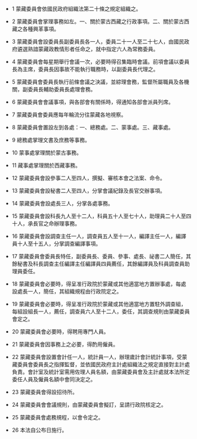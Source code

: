 * 1 蒙藏委員會依國民政府組織法第二十條之規定組織之。

* 2 蒙藏委員會掌理事務如左。一、關於蒙古西藏之行政事項。二、關於蒙古西藏之各種興革事項。

* 3 蒙藏委員會設委員長副委員長各一人，委員二十一人至二十七人，由國民政府遴選熟諳蒙藏政教情形者任命之，就中指定六人為常務委員。

* 4 蒙藏委員會每星期舉行會議一次，必要時得召集臨時會議。前項會議以委員長為主席，委員長因事故不能執行職務時，以副委員長代理之。

* 5 蒙藏委員會委員長執行前條會議之決議，並綜理會務，監督所屬職員及各機關，副委員長輔助委員長處理會務。

* 6 蒙藏委員會會議事項，與各部會有關係時，得通知各部會派員列席。

* 7 蒙藏委員會委員應每年輪流分往蒙藏各地視察。

* 8 蒙藏委員會置設左到各處：一、總務處。二、蒙事處。三、藏事處。

* 9 總務處掌理文書及庶務等事務。

* 10 蒙事處掌理關於蒙古事務。

* 11 藏事處掌理關於西藏事務。

* 12 蒙藏委員會設參事二人至四人，撰擬、審核本會之法案、命令。

* 13 蒙藏委員會設秘書二人至四人，分掌會議紀錄及長官交辦事項。

* 14 蒙藏委員會設處長三人，分掌各處事務。

* 15 蒙藏委員會設科長九人至十二人，科員五十人至七十人，助理員二十人至四十人，承長官之命辦理事務。

* 16 蒙藏委員會設調查主任一人，調查員五人至十一人，編譯主任一人，編譯員十人至十五人，分掌調查編譯事項。

* 17 蒙藏委員會委員長特任，副委員長、委員、參事、處長、祕書二人簡任，其餘秘書及科長調查主任編譯主任編譯員四員薦任，其餘編譯員及科員調查員助理員委任。

* 18 蒙藏委員會必要時，得呈准行政院於蒙藏或其他適當地方置辦事處，每處設處長一人，簡任，其組織規程由行政院定之。

* 19 蒙藏委員會必要時，得呈准行政院於蒙藏或其他適當地方置駐外調查組，每組設組長一人，薦任，調查員六人至十二人，委任，其調查規則由蒙藏委員會定之。

* 20 蒙藏委員會必要時，得聘用專門人員。

* 21 蒙藏委員會因事務上之必要，得酌用僱員。

* 22 蒙藏委員會設置會計任一人，統計員一人，辦理歲計會計統計事項，受蒙藏委員會委員長之指揮監督，並依國民政府主計處組織法之規定直接對主計處負責。會計室及統計室需用佐理人員名額，由蒙藏委員會及主計處就本法所定委任人員及僱員名額中會同決定之。

* 23 蒙藏委員會得設招待所。

* 24 蒙藏委員會會議規則，由蒙藏委員會擬訂，呈請行政院核定之。

* 25 蒙藏委員會處務規程，以會令定之。

* 26 本法自公布日施行。

